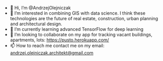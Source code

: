 - 👋 Hi, I’m @AndrzejOlejniczak
- 👀 I’m interested in combining GIS with data science. I think these technologies are the future of real estate, construction, urban planning and architectural design.
- 🌱 I’m currently learning advanced TensorFlow for deep learning
- 💞️ I’m looking to collaborate on my app for tracking vacant buildings, apartments, lots: https://pusto.herokuapp.com/ 
- 📫 How to reach me contact me on my email: andrzej.olejniczak.architekt@gmail.com

<!---
AndrzejOlejniczak/AndrzejOlejniczak is a ✨ special ✨ repository because its `README.md` (this file) appears on your GitHub profile.
You can click the Preview link to take a look at your changes.
--->
